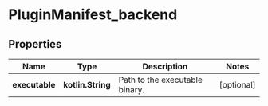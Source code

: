 
# PluginManifest_backend

## Properties
Name | Type | Description | Notes
------------ | ------------- | ------------- | -------------
**executable** | **kotlin.String** | Path to the executable binary. |  [optional]



